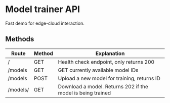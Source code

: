 # Model trainer API

Fast demo for edge-cloud interaction.

## Methods

| Route        | Method | Explanation                                                 |
| ------------ | ------ | ----------------------------------------------------------- |
| /            | GET    | Health check endpoint, only returns 200                     |
| /models      | GET    | GET currently available model IDs                           |
| /models      | POST   | Upload a new model for training, returns ID                 |
| /models/<id> | GET    | Download a model. Returns 202 if the model is being trained |
